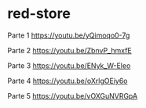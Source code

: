 # red-store
Parte 1 
https://youtu.be/yQimoqo0-7g

Parte 2
https://youtu.be/ZbnvP_hmxfE

Parte 3
https://youtu.be/ENyk_W-Eleo

Parte 4
https://youtu.be/oXrlgOEiy6o

Parte 5
https://youtu.be/vOXGuNVRGpA